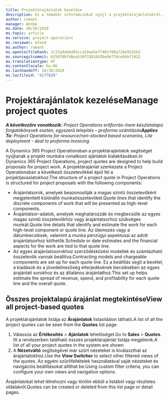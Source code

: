 ```yaml
---
title: Projektárajánlatok kezelése
description: Ez a témakör információkat nyújt a projektárajánlatokról.
author: rumant
manager: Annbe
ms.date: 10/26/2020
ms.topic: article
ms.service: project-operations
ms.reviewer: kfend
ms.author: rumant
ms.openlocfilehash: 3c33adabbd03cca19ae5e7f401f08a716e9242b2
ms.sourcegitcommit: 625878bf48ea530f3381843be0e778cebbbf1922
ms.translationtype: HT
ms.contentlocale: hu-HU
ms.lasthandoff: 10/30/2020
ms.locfileid: "4177829"
---
```

# <a name="manage-project-quotes"></a><span data-ttu-id="67550-103">Projektárajánlatok kezelése</span><span class="sxs-lookup"><span data-stu-id="67550-103">Manage project quotes</span></span>

<span data-ttu-id="67550-104">_**A következőre vonatkozik:** Project Operations erőforrás-/nem készletalapú forgatókönyvek esetén, egyszerű telepítés – proforma számlázás_</span><span class="sxs-lookup"><span data-stu-id="67550-104">_**Applies To:** Project Operations for resource/non-stocked based scenarios, Lite deployment - deal to proforma invoicing_</span></span>

<span data-ttu-id="67550-105">A Dynamics 365 Project Operationsban a projektárajánlatok segítséget nyújtanak a projekt munkára vonatkozó ajánlatok kialakításában.</span><span class="sxs-lookup"><span data-stu-id="67550-105">In Dynamics 365 Project Operations, project quotes are designed to help build proposals for project work.</span></span> <span data-ttu-id="67550-106">A projektárajánlat szerkezete a Project Operationsban a következő összetevőkkel épül fel a projektjavaslatokhoz:</span><span class="sxs-lookup"><span data-stu-id="67550-106">The structure of a project quote in Project Operations is structured for project proposals with the following components:</span></span>

  - <span data-ttu-id="67550-107">Árajánlatsorok, amelyek beazonosítják a magas szintű összetevőként megjelenített különálló munkaösszetevőket.</span><span class="sxs-lookup"><span data-stu-id="67550-107">Quote lines that identify the discrete components of work that will be presented as high-level components.</span></span>
  - <span data-ttu-id="67550-108">Árajánlatsor-adatok, amelyek meghatározzák és megbecsülik az egyes magas szintű összetevőkhöz vagy árajánlatsorhoz szükséges munkát.</span><span class="sxs-lookup"><span data-stu-id="67550-108">Quote line details that identify and estimate the work for each high-level component or quote line.</span></span> <span data-ttu-id="67550-109">Az ütemezés vagy a dátumbecslések, valamint a munka pénzügyi aspektusai az adott árajánlatsorhoz köthetők.</span><span class="sxs-lookup"><span data-stu-id="67550-109">Schedule or date estimates and the financial aspects for the work are tied to that quote line.</span></span>
  - <span data-ttu-id="67550-110">Az egyes árajánlatosorokhoz szerződésközési modellek és számlázható összetevők vannak beállítva.</span><span class="sxs-lookup"><span data-stu-id="67550-110">Contracting models and chargeable components are set up for each quote line.</span></span> <span data-ttu-id="67550-111">Ez a beállítás segít a bevétel, a kiadások és a jövedelmezőség elterjedésének becslésében az egyes árajánlati sorokhoz és az általános árajánlathoz.</span><span class="sxs-lookup"><span data-stu-id="67550-111">This set up helps estimate the spread of revenue, spend, and profitability for each quote line and the overall quote.</span></span>

## <a name="view-all-project-based-quotes"></a><span data-ttu-id="67550-112">Összes projektalapú árajánlat megtekintése</span><span class="sxs-lookup"><span data-stu-id="67550-112">View all project-based quotes</span></span>

<span data-ttu-id="67550-113">A projektárajánlatok listája az **Árajánlatok** listaoldalon látható.</span><span class="sxs-lookup"><span data-stu-id="67550-113">A list of all the project quotes can be seen from the **Quotes** list page.</span></span> 

1. <span data-ttu-id="67550-114">Válassza az **Értékesítés** > **Ajánlatok** lehetőséget.</span><span class="sxs-lookup"><span data-stu-id="67550-114">Go to **Sales** > **Quotes**.</span></span> <span data-ttu-id="67550-115">Itt a rendszerben található összes projektárajánlat listája megjelenik.</span><span class="sxs-lookup"><span data-stu-id="67550-115">A list of all your project quotes in the system are shown.</span></span> 
2. <span data-ttu-id="67550-116">A **Nézetváltó** segítségével már szűrt nézeteket is kiválaszthat az árajánlatokhoz.</span><span class="sxs-lookup"><span data-stu-id="67550-116">Use the **View Switcher** to select other filtered views of the quotes.</span></span> <span data-ttu-id="67550-117">Az egyéni szűrőfeltételek használatával saját nézeteket és navigációs beállításokat állíthat be.</span><span class="sxs-lookup"><span data-stu-id="67550-117">Using custom filter criteria, you can configure your own views and navigation options.</span></span>

<span data-ttu-id="67550-118">Árajánlatokat lehet létrehozni vagy törölni ebből a listából vagy részletes oldalakról.</span><span class="sxs-lookup"><span data-stu-id="67550-118">Quotes can be created or deleted from this list page or detail pages.</span></span>
